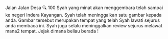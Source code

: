 Jalan Jalan Desa 🔍
 100
Syah yang minat akan menggembara telah sampai ke negeri Indera Kayangan. Syah telah meninggalkan satu gambar kepada anda. Gambar tersebut merupakan tempat yang telah Syah lawati sejurus anda membaca ini. Syah juga selalu meninggalkan review sejurus melawat mana2 tempat. Jejak dimana beliau berada !
